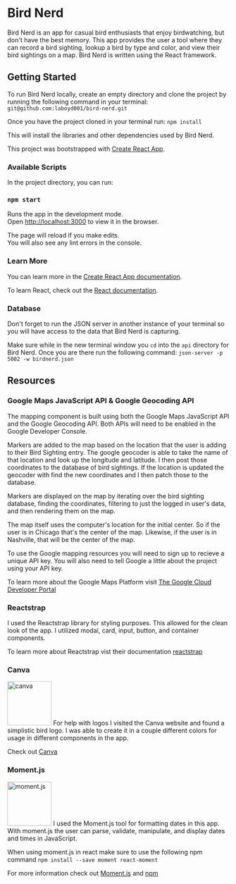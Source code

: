 # Bird Nerd
Bird Nerd is an app for casual bird enthusiasts that enjoy birdwatching, but don't have the best memory.  This app provides the user a tool where they can record a bird sighting, lookup a bird by type and color, and view their bird sightings on a map.  Bird Nerd is written using the React framework.

## Getting Started
To run Bird Nerd locally, create an empty directory and clone the project by running the following command in your terminal: ```git@github.com:laboyd001/bird-nerd.git```

Once you have the project cloned in your terminal run: ```npm install```

This will install the libraries and other dependencies used by Bird Nerd.

This project was bootstrapped with [Create React App](https://github.com/facebook/create-react-app).

### Available Scripts

In the project directory, you can run:

### `npm start`

Runs the app in the development mode.<br>
Open [http://localhost:3000](http://localhost:3000) to view it in the browser.

The page will reload if you make edits.<br>
You will also see any lint errors in the console.

### Learn More

You can learn more in the [Create React App documentation](https://facebook.github.io/create-react-app/docs/getting-started).

To learn React, check out the [React documentation](https://reactjs.org/).

### Database

Don't forget to run the JSON server in another instance of your terminal so you will have access to the data that Bird Nerd is capturing.

Make sure while in the new terminal window you ```cd``` into the ```api``` directory for Bird Nerd.  Once you are there run the following command: ```json-server -p 5002 -w birdnerd.json```

## Resources

### Google Maps JavaScript API & Google Geocoding API

The mapping component is built using both the Google Maps JavaScript API and the Google Geocoding API.  Both APIs will need to be enabled in the Google Developer Console.

Markers are added to the map based on the location that the user is adding to their Bird Sighting entry.  The google geocoder is able to take the name of that location and look up the longitude and latitude.  I then post those coordinates to the database of bird sightings.  If the location is updated the geocoder with find the new coordinates and I then patch those to the database.

Markers are displayed on the map by iterating over the bird sighting database, finding the coordinates, filtering to just the logged in user's data, and then rendering them on the map.  

The map itself uses the computer's location for the initial center.  So if the user is in Chicago that's the center of the map.  Likewise, if the user is in Nashville, that will be the center of the map.

To use the Google mapping resources you will need to sign up to recieve a unique API key.  You will also need to tell Google a little about the project using your API key.

To learn more about the Google Maps Platform visit [The Google Cloud Developer Portal](https://cloud.google.com/maps-platform/)

### Reactstrap

I used the Reactstrap library for styling purposes.  This allowed for the clean look of the app.  I utilized modal, card, input, button, and container components.

To learn more about Reactstrap vist their documentation [reactstrap](https://reactstrap.github.io/)

### Canva

<img src="https://res-3.cloudinary.com/crunchbase-production/image/upload/c_lpad,h_256,w_256,f_auto,q_auto:eco/yc9v9k1wnlf82njvxdxh" alt="canva" width="100px">
For help with logos I visited the Canva website and found a simplistic bird logo.  I was able to create it in a couple different colors for usage in different components in the app.

Check out [Canva](https://www.canva.com/)

### Moment.js

<img src="https://www.bootcdn.cn/assets/img/momentjs.svg?1541408619167" alt="moment.js" width="100px">
I used the Moment.js tool for formatting dates in this app.  With moment.js the user can parse, validate, manipulate, and display dates and times in JavaScript.

When using moment.js in react make sure to use the following npm command ```npm install --save moment react-moment```

For more information check out [Moment.js](https://momentjs.com/)  and  [npm](https://www.npmjs.com/package/react-moment)
 





